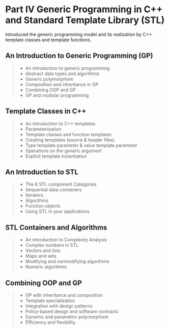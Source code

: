 # Part IV Generic Programming in C++ and Standard Template Library (STL)

Introduced the generic programming model and its realization by C++ template classes and template functions.

## An Introduction to Generic Programming (GP)

> - An introduction to generic programming
> - Abstract data types and algorithms
> - Generic polymorphism
> - Composition and inheritance in GP
> - Combining OOP and GP
> - GP and modular programming

## Template Classes in C++

> - An introduction to C++ templates
> - Parameterization
> - Template classes and function templates
> - Creating templates (source & header files)
> - Type template parameter & value template parameter
> - Operations on the generic argument
> - Explicit template instantiation

## An Introduction to STL

> - The 6 STL component Categories
> - Sequential data containers
> - Iterators
> - Algorithms
> - Function objects
> - Using STL in your applications

## STL Containers and Algorithms

> - An introduction to Complexity Analysis
> - Complex numbers in STL
> - Vectors and lists
> - Maps and sets
> - Modifying and nonmodifying algorithms
> - Numeric algorithms

## Combining OOP and GP

> - GP with inheritance and composition
> - Template specialization
> - Integration with design patterns
> - Policy-based design and software contracts
> - Dynamic and parametric polymorphism
> - Efficiency and flexibility